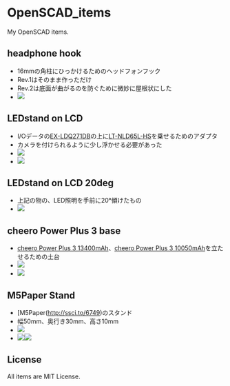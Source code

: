 # OpenSCAD_items

My OpenSCAD items.

## headphone hook
- 16mmの角柱にひっかけるためのヘッドフォンフック
- Rev.1はそのまま作っただけ
- Rev.2は底面が曲がるのを防ぐために微妙に屋根状にした
- ![](headphone_hook_rev2.png)

## LEDstand on LCD
- I/Oデータの[EX-LDQ271DB](https://www.iodata.jp/product/lcd/wide/ex-ldq271db/)の上に[LT-NLD65L-HS](http://www.ohm-direct.com/shopdetail/006020000005/)を乗せるためのアダプタ
- カメラを付けられるように少し浮かせる必要があった
- ![](LEDstand_onLCD.jpg)
- ![](LEDstand_onLCD_cad.png)

## LEDstand on LCD 20deg
- 上記の物の、LED照明を手前に20°傾けたもの
- ![](LEDstand_onLCD_20deg_cad.png)

## cheero Power Plus 3 base
- [cheero Power Plus 3 13400mAh](https://cheero.net/powerplus3/)、[cheero Power Plus 3 10050mAh](https://cheero.net/powerplus3_10050/)を立たせるための土台
- ![](cheero_PowerPlus3_base.png)
- ![](cheero_PowerPlus3_base.jpg)

## M5Paper Stand
- [M5Paper(http://ssci.to/6749)のスタンド
- 幅50mm、奥行き30mm、高さ10mm
- ![](m5paper_stand.png)
- ![](m5paper_stand1.jpg)![](m5paper_stand2.jpg)


## License
All items are MIT License.
